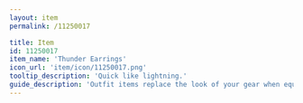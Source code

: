 ```yaml
---
layout: item
permalink: /11250017

title: Item
id: 11250017
item_name: 'Thunder Earrings'
icon_url: 'item/icon/11250017.png'
tooltip_description: 'Quick like lightning.'
guide_description: 'Outfit items replace the look of your gear when equipped.'
---
```

